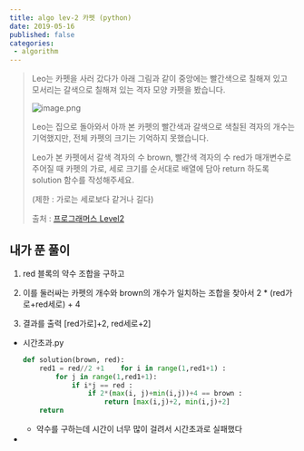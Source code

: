 ```yaml
---
title: algo lev-2 카펫 (python)
date: 2019-05-16
published: false
categories:
 - algorithm
---
```






> Leo는 카펫을 사러 갔다가 아래 그림과 같이 중앙에는 빨간색으로 칠해져 있고 모서리는 갈색으로 칠해져 있는 격자 모양 카펫을 봤습니다.
>
> ![image.png](https://grepp-programmers.s3.amazonaws.com/files/ybm/7c94563a35/2ff27ac9-97d0-43a9-9cf8-a344b8e7912e.png)
>
> Leo는 집으로 돌아와서 아까 본 카펫의 빨간색과 갈색으로 색칠된 격자의 개수는 기억했지만, 전체 카펫의 크기는 기억하지 못했습니다.
>
> Leo가 본 카펫에서 갈색 격자의 수 brown, 빨간색 격자의 수 red가 매개변수로 주어질 때 카펫의 가로, 세로 크기를 순서대로 배열에 담아 return 하도록 solution 함수를 작성해주세요.
>
> (제한 : 가로는 세로보다 같거나 길다)
>
> 
>
> 출처 : [프로그래머스 Level2](https://programmers.co.kr/learn/challenges?tab=all_challenges)





## 내가 푼 풀이



1) red 블록의 약수 조합을 구하고

2) 이를 둘러싸는 카펫의 개수와 brown의 개수가 일치하는 조합을 찾아서 2 * (red가로+red세로) + 4

3) 결과를 출력 [red가로]+2, red세로+2]



- 시간초과.py

  ```python
  def solution(brown, red):
      red1 = red//2 +1    for i in range(1,red1+1) :
          for j in range(1,red1+1):
              if i*j == red :
                  if 2*(max(i, j)+min(i,j))+4 == brown :
                      return [max(i,j)+2, min(i,j)+2]
      return 
  ```

  - 약수를 구하는데 시간이 너무 많이 걸려서 시간초과로 실패했다



- 